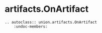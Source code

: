 # artifacts.OnArtifact

```{eval-rst}
.. autoclass:: union.artifacts.OnArtifact
    :undoc-members:
```